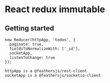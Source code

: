 # React redux immutable
## Getting started

```
new Reducer(httpApp, 'todos', {
  paginate: true,
  fieldsToNormalizeWith: ['_id'],
  socketApp,
  listenToChange: true
});
```
```
httpApp is a @feathersjs/rest-client
socketApp is a @feathersjs/socketio-client
```